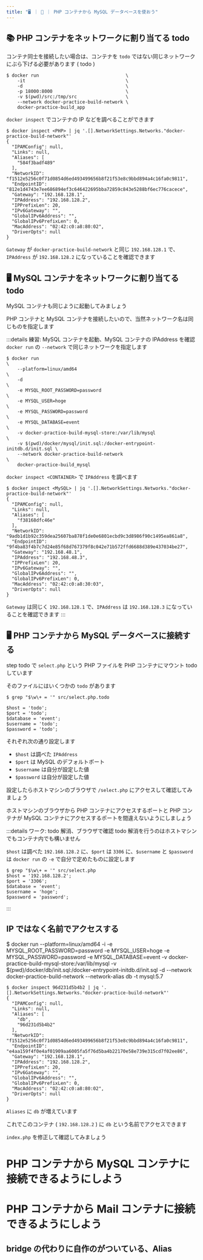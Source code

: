 ```yaml
---
title: "🖥️ ｜ 🐳 ｜ PHP コンテナから MySQL データベースを使おう"
---
```

## 📚 PHP コンテナをネットワークに割り当てる todo
コンテナ同士を接続したい場合は、コンテナを `todo` ではない同じネットワークにぶら下げる必要があります ( todo )

```
$ docker run                                \
    -it                                     \
    -d                                      \
    -p 18000:8000                           \
    -v $(pwd)/src:/tmp/src                  \
    --network docker-practice-build-network \
    docker-practice-build_app
```

`docker inspect` でコンテナの IP などを調べることができます

```
$ docker inspect <PHP> | jq '.[].NetworkSettings.Networks."docker-practice-build-network"'
{
  "IPAMConfig": null,
  "Links": null,
  "Aliases": [
    "584f3badf489"
  ],
  "NetworkID": "f1512e5256c0f71d0854d6ed493499656b8f21f53e8c9bbd894a4c16fa0c9811",
  "EndpointID": "812e1d4743e7ee686894ef3c646422695bba72859c843e5288bf6ec776cacece",
  "Gateway": "192.168.128.1",
  "IPAddress": "192.168.128.2",
  "IPPrefixLen": 20,
  "IPv6Gateway": "",
  "GlobalIPv6Address": "",
  "GlobalIPv6PrefixLen": 0,
  "MacAddress": "02:42:c0:a8:80:02",
  "DriverOpts": null
}
```

`Gateway` が `docker-practice-build-network` と同じ `192.168.128.1` で、`IPAddress` が `192.168.128.2` になっていることを確認できます

## 🖥️ MySQL コンテナをネットワークに割り当てる todo
MySQL コンテナも同じように起動してみましょう

PHP コンテナと MySQL コンテナを接続したいので、当然ネットワーク名は同じものを指定します

:::details 練習: MySQL コンテナを起動、MySQL コンテナの IPAddress を確認
`docker run` の `--network` で同じネットワークを指定します

```
$ docker run                                                             \
    --platform=linux/amd64                                               \
    -d                                                                   \
    -e MYSQL_ROOT_PASSWORD=password                                      \
    -e MYSQL_USER=hoge                                                   \
    -e MYSQL_PASSWORD=password                                           \
    -e MYSQL_DATABASE=event                                              \
    -v docker-practice-build-mysql-store:/var/lib/mysql                  \
    -v $(pwd)/docker/mysql/init.sql:/docker-entrypoint-initdb.d/init.sql \
    --network docker-practice-build-network                              \
    docker-practice-build_mysql
```

`docker inspect <CONTAINER>` で `IPAddress` を調べます

```
$ docker inspect <MySQL> | jq '.[].NetworkSettings.Networks."docker-practice-build-network"'
{
  "IPAMConfig": null,
  "Links": null,
  "Aliases": [
    "f38168dfc46e"
  ],
  "NetworkID": "9adb1d1b92c359dea25607ba878f1de0e6801ecbd9c3d8986f90c1495ea861a8",
  "EndpointID": "9f4ba83f4b7c7d24e85f68d767379f8c042e71b572ffd6688d389e437034be27",
  "Gateway": "192.168.48.1",
  "IPAddress": "192.168.48.3",
  "IPPrefixLen": 20,
  "IPv6Gateway": "",
  "GlobalIPv6Address": "",
  "GlobalIPv6PrefixLen": 0,
  "MacAddress": "02:42:c0:a8:30:03",
  "DriverOpts": null
}
```

`Gateway` は同じく `192.168.128.1` で、`IPAddress` は `192.168.128.3` になっていることを確認できます
:::

## 🖥️ PHP コンテナから MySQL データベースに接続する
step todo で `select.php` という PHP ファイルを PHP コンテナにマウント todo しています

そのファイルにはいくつかの `todo` があります

```
$ grep "$\w\+ = '" src/select.php.todo

$host = 'todo';
$port = 'todo';
$database = 'event';
$username = 'todo';
$password = 'todo';
```

それぞれ次の通り設定します

- `$host` は調べた `IPAddress`
- `$port` は MySQL のデフォルトポート
- `$username` は自分が設定した値
- `$password` は自分が設定した値

設定したらホストマシンのブラウザで `/select.php` にアクセスして確認してみましょう

ホストマシンのブラウザから PHP コンテナにアクセスするポートと PHP コンテナが MySQL コンテナにアクセスするポートを間違えないようにしましょう

:::details ワーク: todo 解消、ブラウザで確認
todo 解消を行うのはホストマシンでもコンテナ内でも構いません

`$host` は調べた `192.168.128.2` に、`$port` は `3306` に、`$username` と `$password` は `docker run` の `-e` で自分で定めたものに設定します

```
$ grep "$\w\+ = '" src/select.php
$host = '192.168.128.2';
$port = '3306';
$database = 'event';
$username = 'hoge';
$password = 'password';
```
:::



## IP ではなく名前でアクセスする
$ docker run --platform=linux/amd64 -i -e MYSQL_ROOT_PASSWORD=password -e MYSQL_USER=hoge -e MYSQL_PASSWORD=password -e MYSQL_DATABASE=event -v docker-practice-build-mysql-store:/var/lib/mysql -v $(pwd)/docker/db/init.sql:/docker-entrypoint-initdb.d/init.sql -d --network docker-practice-build-network --network-alias db -t mysql:5.7

```
$ docker inspect 96d231d5b4b2 | jq '.[].NetworkSettings.Networks."docker-practice-build-network"'
{
  "IPAMConfig": null,
  "Links": null,
  "Aliases": [
    "db",
    "96d231d5b4b2"
  ],
  "NetworkID": "f1512e5256c0f71d0854d6ed493499656b8f21f53e8c9bbd894a4c16fa0c9811",
  "EndpointID": "e4aa159f4f0e4af01909aa6005fa5f76d5ba4b22170e58e739e315cd7f02ee86",
  "Gateway": "192.168.128.1",
  "IPAddress": "192.168.128.2",
  "IPPrefixLen": 20,
  "IPv6Gateway": "",
  "GlobalIPv6Address": "",
  "GlobalIPv6PrefixLen": 0,
  "MacAddress": "02:42:c0:a8:80:02",
  "DriverOpts": null
}
```

`Aliases` に `db` が増えています

これでこのコンテナ ( `192.168.128.2` ) に `db` という名前でアクセスできます

`index.php` を修正して確認してみましょう





# PHP コンテナから MySQL コンテナに接続できるようにしよう

# PHP コンテナから Mail コンテナに接続できるようにしよう


## bridge の代わりに自作のがついている、Alias
